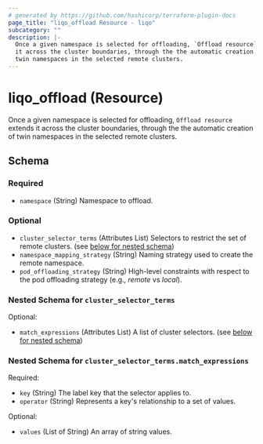 ```yaml
---
# generated by https://github.com/hashicorp/terraform-plugin-docs
page_title: "liqo_offload Resource - liqo"
subcategory: ""
description: |-
  Once a given namespace is selected for offloading, `Offload resource` extends
  it across the cluster boundaries, through the the automatic creation of
  twin namespaces in the selected remote clusters.
---
```


# liqo_offload (Resource)

Once a given namespace is selected for offloading, `Offload resource` extends
it across the cluster boundaries, through the the automatic creation of
twin namespaces in the selected remote clusters.



<!-- schema generated by tfplugindocs -->
## Schema

### Required

- `namespace` (String) Namespace to offload.

### Optional

- `cluster_selector_terms` (Attributes List) Selectors to restrict the set of remote clusters. (see [below for nested schema](#nestedatt--cluster_selector_terms))
- `namespace_mapping_strategy` (String) Naming strategy used to create the remote namespace.
- `pod_offloading_strategy` (String) High-level constraints with respect to the pod offloading strategy (e.g., _remote_ vs _local_).

<a id="nestedatt--cluster_selector_terms"></a>
### Nested Schema for `cluster_selector_terms`

Optional:

- `match_expressions` (Attributes List) A list of cluster selectors. (see [below for nested schema](#nestedatt--cluster_selector_terms--match_expressions))

<a id="nestedatt--cluster_selector_terms--match_expressions"></a>
### Nested Schema for `cluster_selector_terms.match_expressions`

Required:

- `key` (String) The label key that the selector applies to.
- `operator` (String) Represents a key's relationship to a set of values.

Optional:

- `values` (List of String) An array of string values.


